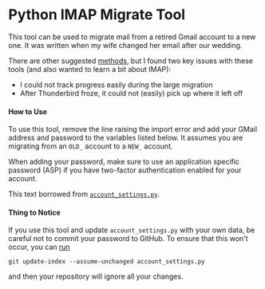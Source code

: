 Python IMAP Migrate Tool
========================

This tool can be used to migrate mail from a retired Gmail account
to a new one. It was written when my wife changed her email
after our wedding.

There are other suggested [methods][1], but I found two key issues
with these tools (and also wanted to learn a bit about IMAP):
- I could not track progress easily during the large migration
- After Thunderbird froze, it could not (easily) pick up where it left off

#### How to Use

To use this tool, remove the line raising the import error and add
your GMail address and password to the variables listed below.
It assumes you are migrating from an `OLD_` account to a `NEW_`
account.

When adding your password, make sure to use an application specific
password (ASP) if you have two-factor authentication enabled for
your account.

This text borrowed from [`account_settings.py`][3].

#### Thing to Notice

If you use this tool and update `account_settings.py` with your own data,
be careful not to commit your password to GitHub. To ensure that
this won't occur, you can [run][3]
```
git update-index --assume-unchanged account_settings.py
```
and then your repository will ignore all your changes.

[1]: http://www.howtogeek.com/148036/how-to-migrate-your-google-account-to-a-new-one/
[2]: https://github.com/dhermes/gmail-imap-migrate/blob/master/account_settings.py
[3]: http://blog.pagebakers.nl/2009/01/29/
